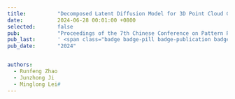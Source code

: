 ```yaml
---
title:          "Decomposed Latent Diffusion Model for 3D Point Cloud Generation"
date:           2024-06-28 00:01:00 +0800
selected:       false
pub:            "Proceedings of the 7th Chinese Conference on Pattern Recognition and Computer Vision (PRCV '24)"
pub_last:       ' <span class="badge badge-pill badge-publication badge-success">Oral Presentation</span>'
pub_date:       "2024"


authors:
  - Runfeng Zhao
  - Junzhong Ji
  - Minglong Lei#
---
```

